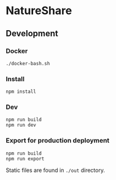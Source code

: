 # NatureShare

## Development

### Docker

    ./docker-bash.sh

### Install

    npm install

### Dev

    npm run build
    npm run dev

### Export for production deployment

    npm run build
    npm run export
    
Static files are found in `./out` directory.
